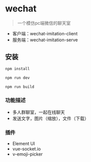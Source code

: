 # wechat

> 一个模仿pc端微信的聊天室
-   客户端：wechat-imitation-client
-   服务端：wechat-imitation-serve

## 安装

``` bash
npm install

npm run dev

npm run build
```

### 功能描述
-   多人群聊室，一起在线聊天
-   发送文字，图片（缩放），文件（下载）

### 插件
-   Element UI
-   vue-socket.io
-   v-emoji-picker
